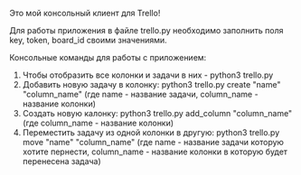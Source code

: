 Это мой консольный клиент для Trello!

Для работы приложения в файле trello.py необходимо заполнить поля key, token, board_id своими значениями.

Консольные команды для работы с приложением:
1. Чтобы отобразить все колонки и задачи в них - python3 trello.py
2. Добавить новую задачу в колонку: python3 trello.py create "name" "column_name" (где name - название задачи, column_name - название колонки)
3. Создать новую калонку: python3 trello.py add_column "column_name"  (где column_name - название колонки)
4. Переместить задачу из одной колонки в другую: python3 trello.py move "name" "column_name" (где name - название задачи которую хотите пернести, column_name - название колонки в которую будет перенесена задача)
